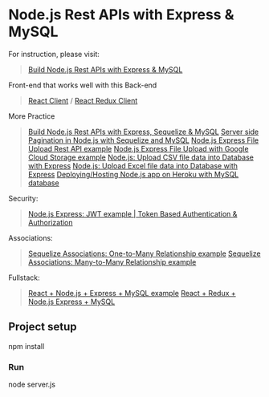 # Node.js Rest APIs with Express & MySQL

For instruction, please visit:
> [Build Node.js Rest APIs with Express & MySQL](https://www.bezkoder.com/node-js-rest-api-express-mysql/)

Front-end that works well with this Back-end

> [React Client](https://www.bezkoder.com/react-crud-web-api/) / [React Redux Client](https://www.bezkoder.com/react-redux-crud-example/)

More Practice
> [Build Node.js Rest APIs with Express, Sequelize & MySQL](https://www.bezkoder.com/node-js-express-sequelize-mysql/)
> [Server side Pagination in Node.js with Sequelize and MySQL](https://www.bezkoder.com/node-js-sequelize-pagination-mysql/)
> [Node.js Express File Upload Rest API example](https://www.bezkoder.com/node-js-express-file-upload/)
> [Node.js Express File Upload with Google Cloud Storage example](https://www.bezkoder.com/google-cloud-storage-nodejs-upload-file/)
> [Node.js: Upload CSV file data into Database with Express](https://www.bezkoder.com/node-js-upload-csv-file-database/)
> [Node.js: Upload Excel file data into Database with Express](https://www.bezkoder.com/node-js-upload-excel-file-database/)
> [Deploying/Hosting Node.js app on Heroku with MySQL database](https://www.bezkoder.com/deploy-node-js-app-heroku-cleardb-mysql/)

Security:
> [Node.js Express: JWT example | Token Based Authentication & Authorization](https://www.bezkoder.com/node-js-jwt-authentication-mysql/)

Associations:
> [Sequelize Associations: One-to-Many Relationship example](https://www.bezkoder.com/sequelize-associate-one-to-many/)
> [Sequelize Associations: Many-to-Many Relationship example](https://www.bezkoder.com/sequelize-associate-many-to-many/)

Fullstack:

> [React + Node.js + Express + MySQL example](https://www.bezkoder.com/react-node-express-mysql/)
> [React + Redux + Node.js Express + MySQL](https://www.bezkoder.com/react-redux-mysql-crud/)

## Project setup

npm install

### Run

node server.js
